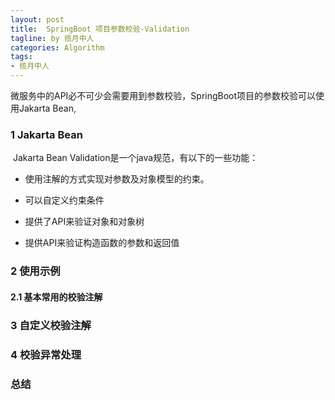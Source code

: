 ```yaml
---
layout: post
title:  SpringBoot 项目参数校验-Validation 
tagline: by 揽月中人
categories: Algorithm
tags:
- 揽月中人
---
```


<!--more-->

微服务中的API必不可少会需要用到参数校验，SpringBoot项目的参数校验可以使用Jakarta Bean,

### 1 Jakarta Bean

​	Jakarta Bean Validation是一个java规范，有以下的一些功能：

- 使用注解的方式实现对参数及对象模型的约束。

- 可以自定义约束条件

- 提供了API来验证对象和对象树

- 提供API来验证构造函数的参数和返回值

  

### 2 使用示例
#### 2.1 基本常用的校验注解
### 3 自定义校验注解
### 4 校验异常处理
### 总结

